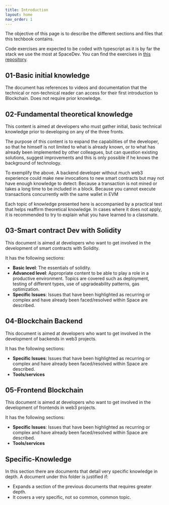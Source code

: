 ```yaml
---
title: Introduction
layout: home
nav_order: 1
---
```



The objective of this page is to describe the different sections and files that this techbook contains.

Code exercises are expected to be coded with typescript as it is by far the stack we use the most at SpaceDev. You can find the exercises in [this repository].


## 01-Basic initial knowledge

The document has references to videos and documentation that the technical or non-technical reader can access for their first introduction to Blockchain. Does not require prior knowledge.


## 02-Fundamental theoretical knowledge

This content is aimed at developers who must gather initial, basic technical knowledge prior to developing on any of the three fronts.

The purpose of this content is to expand the capabilities of the developer, so that he himself is not limited to what is already known, or to what has already been implemented by other colleagues, but can question existing solutions, suggest improvements and this is only possible if he knows the background of technology.

To exemplify the above. A backend developer without much web3 experience could make new invocations to new smart contracts but may not have enough knowledge to detect:
Because a transaction is not mined or takes a long time to be included in a block.
Because you cannot execute transactions concurrently with the same wallet in EVM

Each topic of knowledge presented here is accompanied by a practical test that helps reaffirm theoretical knowledge. In cases where it does not apply, it is recommended to try to explain what you have learned to a classmate.

## 03-Smart contract Dev with Solidity

This document is aimed at developers who want to get involved in the development of smart contracts with Solidity.  

It has the following sections:

 - **Basic level**: The essentials of solidity.
 - **Advanced level**: Appropriate content to be able to play a role in a productive environment. Topics are covered such as deployment, testing of different types, use of upgradeability patterns, gas optimization.
 - **Specific Issues**: Issues that have been highlighted as recurring or complex and have already been faced/resolved within Space are described.

## 04-Blockchain Backend

This document is aimed at developers who want to get involved in the development of backends in web3 projects.

It has the following sections:

 - **Specific Issues**: Issues that have been highlighted as recurring or complex and have already been faced/resolved within Space are described.
 - **Tools/services**  

## 05-Frontend Blockchain

This document is aimed at developers who want to get involved in the development of frontends in web3 projects.

It has the following sections:

 - **Specific Issues**: Issues that have been highlighted as recurring or complex and have already been faced/resolved within Space are described.
 - **Tools/services**

## Specific-Knowledge

In this section there are documents that detail very specific knowledge in depth. A document under this folder is justified if:

 - Expands a section of the previous documents that requires greater depth.
 - It covers a very specific, not so common, common topic.



[this repository]: https://github.com/SpaceUY/blockchain-techbook